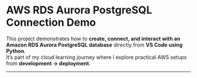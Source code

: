 # AWS RDS Aurora PostgreSQL Connection Demo

This project demonstrates how to **create, connect, and interact with an Amazon RDS Aurora PostgreSQL database** directly from **VS Code using Python**.  
It’s part of my cloud learning journey where I explore practical AWS setups from **development → deployment**.

---